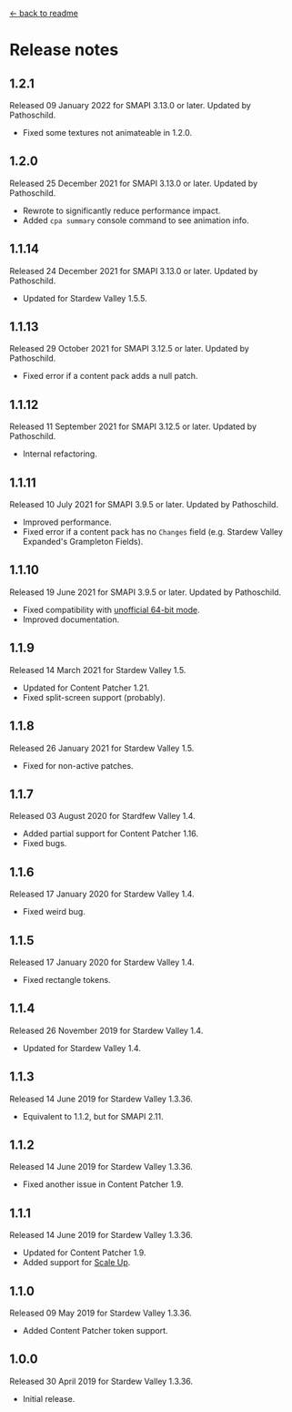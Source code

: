 ﻿﻿[← back to readme](README.md)

# Release notes
## 1.2.1
Released 09 January 2022 for SMAPI 3.13.0 or later. Updated by Pathoschild.

* Fixed some textures not animateable in 1.2.0.

## 1.2.0
Released 25 December 2021 for SMAPI 3.13.0 or later. Updated by Pathoschild.

* Rewrote to significantly reduce performance impact.
* Added `cpa summary` console command to see animation info.

## 1.1.14
Released 24 December 2021 for SMAPI 3.13.0 or later. Updated by Pathoschild.

* Updated for Stardew Valley 1.5.5.

## 1.1.13
Released 29 October 2021 for SMAPI 3.12.5 or later. Updated by Pathoschild.

* Fixed error if a content pack adds a null patch.

## 1.1.12
Released 11 September 2021 for SMAPI 3.12.5 or later. Updated by Pathoschild.

* Internal refactoring.

## 1.1.11
Released 10 July 2021 for SMAPI 3.9.5 or later. Updated by Pathoschild.

* Improved performance.
* Fixed error if a content pack has no `Changes` field (e.g. Stardew Valley Expanded's Grampleton Fields).

## 1.1.10
Released 19 June 2021 for SMAPI 3.9.5 or later. Updated by Pathoschild.

* Fixed compatibility with [unofficial 64-bit mode](https://stardewvalleywiki.com/Modding:Migrate_to_64-bit_on_Windows).
* Improved documentation.

## 1.1.9
Released 14 March 2021 for Stardew Valley 1.5.

* Updated for Content Patcher 1.21.
* Fixed split-screen support (probably).

## 1.1.8
Released 26 January 2021 for Stardew Valley 1.5.

* Fixed for non-active patches.

## 1.1.7
Released 03 August 2020 for Stardfew Valley 1.4.

* Added partial support for Content Patcher 1.16.
* Fixed bugs.

## 1.1.6
Released 17 January 2020 for Stardew Valley 1.4.

* Fixed weird bug.

## 1.1.5
Released 17 January 2020 for Stardew Valley 1.4.

* Fixed rectangle tokens.

## 1.1.4
Released 26 November 2019 for Stardew Valley 1.4.

* Updated for Stardew Valley 1.4.

## 1.1.3
Released 14 June 2019 for Stardew Valley 1.3.36.

* Equivalent to 1.1.2, but for SMAPI 2.11.

## 1.1.2
Released 14 June 2019 for Stardew Valley 1.3.36.

* Fixed another issue in Content Patcher 1.9.

## 1.1.1
Released 14 June 2019 for Stardew Valley 1.3.36.

* Updated for Content Patcher 1.9.
* Added support for [Scale Up](https://www.nexusmods.com/stardewvalley/mods/3130).

## 1.1.0
Released 09 May 2019 for Stardew Valley 1.3.36.

* Added Content Patcher token support.

## 1.0.0
Released 30 April 2019 for Stardew Valley 1.3.36.

* Initial release.
